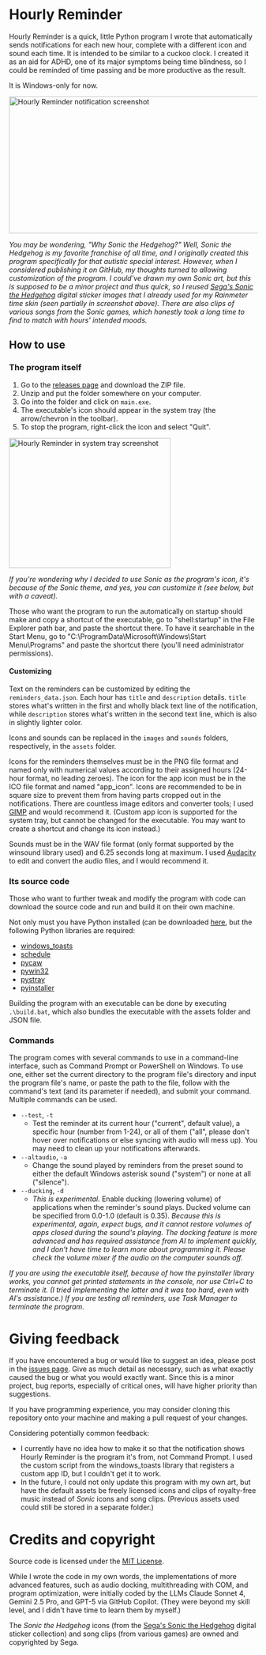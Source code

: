 # Hourly Reminder
Hourly Reminder is a quick, little Python program I wrote that automatically sends notifications for each new hour, complete with a different icon and sound each time. It is intended to be similar to a cuckoo clock. I created it as an aid for ADHD, one of its major symptoms being time blindness, so I could be reminded of time passing and be more productive as the result.

It is Windows-only for now.

<img width="553" height="277" alt="Hourly Reminder notification screenshot" src="https://github.com/user-attachments/assets/5681ad84-0f5c-4a48-abaa-8c338494e761" />

*You may be wondering, "Why Sonic the Hedgehog?" Well, Sonic the Hedgehog is my favorite franchise of all time, and I originally created this program specifically for that autistic special interest. However, when I considered publishing it on GitHub, my thoughts turned to allowing customization of the program. I could've drawn my own Sonic art, but this is supposed to be a minor project and thus quick, so I reused [Sega's Sonic the Hedgehog](https://sonic.fandom.com/wiki/Sega%27s_Sonic_the_Sketchog) digital sticker images that I already used for my Rainmeter time skin (seen partially in screenshot above). There are also clips of various songs from the Sonic games, which honestly took a long time to find to match with hours' intended moods.*

## How to use
### The program itself
1. Go to the [releases page](https://github.com/PrincessPandaSource/Hourly-Reminder/releases/) and download the ZIP file.
2. Unzip and put the folder somewhere on your computer.
3. Go into the folder and click on `main.exe`.
4. The executable's icon should appear in the system tray (the arrow/chevron in the toolbar).
5. To stop the program, right-click the icon and select "Quit".

<img width="327" height="263" alt="Hourly Reminder in system tray screenshot" src="https://github.com/user-attachments/assets/1055d3ad-f1f2-4b0a-8bcb-cfe14387c417" />

*If you're wondering why I decided to use Sonic as the program's icon, it's because of the Sonic theme, and yes, you can customize it (see below, but with a caveat).*

Those who want the program to run the automatically on startup should make and copy a shortcut of the executable, go to "shell:startup" in the File Explorer path bar, and paste the shortcut there. To have it searchable in the Start Menu, go to "C:\ProgramData\Microsoft\Windows\Start Menu\Programs" and paste the shortcut there (you'll need administrator permissions).

#### Customizing
Text on the reminders can be customized by editing the `reminders_data.json`. Each hour has `title` and `description` details. `title` stores what's written in the first and wholly black text line of the notification, while `description` stores what's written in the second text line, which is also in slightly lighter color.

Icons and sounds can be replaced in the `images` and `sounds` folders, respectively, in the `assets` folder.

Icons for the reminders themselves must be in the PNG file format and named only with numerical values according to their assigned hours (24-hour format, no leading zeroes). The icon for the app icon must be in the ICO file format and named "app_icon". Icons are recommended to be in square size to prevent them from having parts cropped out in the notifications. There are countless image editors and converter tools; I used [GIMP](https://www.gimp.org/) and would recommend it. (Custom app icon is supported for the system tray, but cannot be changed for the executable. You may want to create a shortcut and change its icon instead.)

Sounds must be in the WAV file format (only format supported by the winsound library used) and 6.25 seconds long at maximum. I used [Audacity](https://www.audacityteam.org/) to edit and convert the audio files, and I would recommend it.

### Its source code
Those who want to further tweak and modify the program with code can download the source code and run and build it on their own machine.

Not only must you have Python installed (can be downloaded [here](https://www.python.org/downloads/), but the following Python libraries are required:
* [windows_toasts](https://pypi.org/project/Windows-Toasts/)
* [schedule](https://pypi.org/project/schedule/)
* [pycaw](https://pypi.org/project/pycaw/)
* [pywin32](https://pypi.org/project/pywin32/)
* [pystray](https://pypi.org/project/pystray/)
* [pyinstaller](https://pypi.org/project/pyinstaller/)

Building the program with an executable can be done by executing `.\build.bat`, which also bundles the executable with the assets folder and JSON file.

### Commands
The program comes with several commands to use in a command-line interface, such as Command Prompt or PowerShell on Windows. To use one, either set the current directory to the program file's directory and input the program file's name, or paste the path to the file, follow with the command's text (and its parameter if needed), and submit your command. Multiple commands can be used.

* `--test`, `-t`
  - Test the reminder at its current hour ("current", default value), a specific hour (number from 1-24), or all of them ("all", please don't hover over notifications or else syncing with audio will mess up). You may need to clean up your notifications afterwards.
* `--altaudio`, `-a`
  - Change the sound played by reminders from the preset sound to either the default Windows asterisk sound ("system") or none at all ("silence").
* `--ducking`, ``-d``
  - *This is experimental.* Enable ducking (lowering volume) of applications when the reminder's sound plays. Ducked volume can be specified from 0.0-1.0 (default is 0.35). *Because this is experimental, again, expect bugs, and it cannot restore volumes of apps closed during the sound's playing. The docking feature is more advanced and has required assistance from AI to implement quickly, and I don't have time to learn more about programming it. Please check the volume mixer if the audio on the computer sounds off.*
 
*If you are using the executable itself, because of how the pyinstaller library works, you cannot get printed statements in the console, nor use Ctrl+C to terminate it. (I tried implementing the latter and it was too hard, even with AI's assistance.) If you are testing all reminders, use Task Manager to terminate the program.*

# Giving feedback
If you have encountered a bug or would like to suggest an idea, please post in the [issues page](https://github.com/PrincessPandaSource/Hourly-Reminder/issues). Give as much detail as necessary, such as what exactly caused the bug or what you would exactly want. Since this is a minor project, bug reports, especially of critical ones, will have higher priority than suggestions.

If you have programming experience, you may consider cloning this repository onto your machine and making a pull request of your changes.

Considering potentially common feedback:
* I currently have no idea how to make it so that the notification shows Hourly Reminder is the program it's from, not Command Prompt. I used the custom script from the windows_toasts library that registers a custom app ID, but I couldn't get it to work.
* In the future, I could not only update this program with my own art, but have the default assets be freely licensed icons and clips of royalty-free music instead of *Sonic* icons and song clips. (Previous assets used could still be stored in a separate folder.)

# Credits and copyright
Source code is licensed under the [MIT License](https://github.com/PrincessPandaSource/Hourly-Reminder/blob/main/LICENSE).

While I wrote the code in my own words, the implementations of more advanced features, such as audio docking, multithreading with COM, and program optimization, were initially coded by the LLMs Claude Sonnet 4, Gemini 2.5 Pro, and GPT-5 via GitHub Copilot. (They were beyond my skill level, and I didn't have time to learn them by myself.)

The *Sonic the Hedgehog* icons (from the [Sega's Sonic the Hedgehog](https://sonic.fandom.com/wiki/Sega%27s_Sonic_the_Sketchog) digital sticker collection) and song clips (from various games) are owned and copyrighted by Sega.
